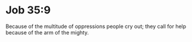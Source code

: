 # Job 35:9

Because of the multitude of oppressions people cry out; they call for help because of the arm of the mighty.
